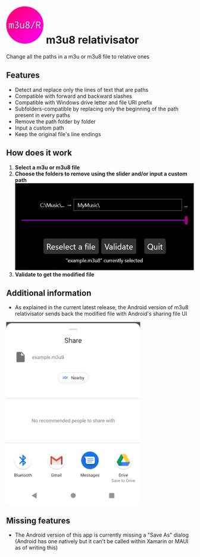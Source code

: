 #	<img src="Resources/Logo/logo.svg" alt="Logo" width="100px"/> m3u8 relativisator
Change all the paths in a m3u or m3u8 file to relative ones

##	Features
-	Detect and replace only the lines of text that are paths
-	Compatible with forward and backward slashes
-	Compatible with Windows drive letter and file URI prefix
-	Subfolders-compatible by replacing only the beginning of the path present in every paths
-	Remove the path folder by folder
-	Input a custom path
-	Keep the original file's line endings

##	How does it work
1.	**Select a m3u or m3u8 file**
2.	**Choose the folders to remove using the slider and/or input a custom path**
	<img src="Resources/Readme/demo.png" alt="&quot;MyMusic\&quot; entered as custom path" width="618px"/>
3.	**Validate to get the modified file**

##	Additional information
-	As explained in the current latest release, the Android version of m3u8 relativisator sends back the modified file with Android's sharing file UI
<img src="Resources/Readme/android_sharing-UI.png" alt="Screenshot of the Android version showing the sharing file UI" width="360px"/>

##	Missing features
-	The Android version of this app is currently missing a "Save As" dialog (Android has one natively but it can't be called within Xamarin or MAUI as of writing this)
